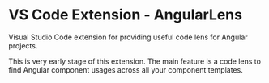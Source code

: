 # VS Code Extension - AngularLens

Visual Studio Code extension for providing useful code lens for Angular projects.

This is very early stage of this extension. The main feature is a code lens to find Angular component usages across all your component templates.
